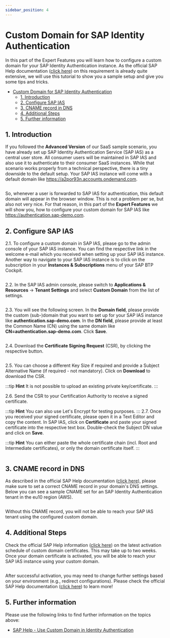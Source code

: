 ```yaml
---
sidebar_position: 4
---
```

# Custom Domain for SAP Identity Authentication

In this part of the Expert Features you will learn how to configure a custom domain for your SAP Identity Authentication instance. As the official SAP Help documentation ([click here](https://help.sap.com/docs/IDENTITY_AUTHENTICATION/6d6d63354d1242d185ab4830fc04feb1/c4db840ff2464e12ab68d94efb0769c3.html?locale=en-US)) on this requirement is already quite extensive, we will use this tutorial to show you a sample setup and give you some tips and tricks. 

- [Custom Domain for SAP Identity Authentication](#custom-domain-for-sap-identity-authentication)
  - [1. Introduction](#1-introduction)
  - [2. Configure SAP IAS](#2-configure-sap-ias)
  - [3. CNAME record in DNS](#3-cname-record-in-dns)
  - [4. Additional Steps](#4-additional-steps)
  - [5. Further information](#5-further-information)


## 1. Introduction

If you followed the **Advanced Version** of our SaaS sample scenario, you have already set up SAP Identity Authentication Service (SAP IAS) as a central user store. All consumer users will be maintained in SAP IAS and also use it to authenticate to their consumer SaaS instances. While that scenario works properly from a technical perspective, there is a tiny downside to the default setup. Your SAP IAS instance will come with a default domain like https://a2por93n.accounts.ondemand.com. 

![<img src="./images/CustomDomain00.png" width="400" />](./images/CustomDomain00.png?raw=true)

So, whenever a user is forwarded to SAP IAS for authentication, this default domain will appear in the browser window. This is not a problem per se, but also not very nice. For that reason, in this part of the **Expert Features** we will show you, how to configure your custom domain for SAP IAS like https://authentication.sap-demo.com. 


## 2. Configure SAP IAS

2.1. To configure a custom domain in SAP IAS, please go to the admin console of your SAP IAS instance. You can find the respective link in the welcome e-mail which you received when setting up your SAP IAS instance. Another way to navigate to your SAP IAS instance is to click on the subscription in your **Instances & Subscriptions** menu of your SAP BTP Cockpit. 

![<img src="./images/IASInstanceBTP.png" width="400" />](./images/IASInstanceBTP.png?raw=true)

2.2. In the SAP IAS admin console, please switch to **Applications & Resources** -> **Tenant Settings** and select **Custom Domain** from the list of settings. 

![<img src="./images/IASCustDomainMenu.png" width="400" />](./images/IASCustDomainMenu.png?raw=true)

2.3. You will see the following screen. In the **Domain field**, please provide the custom (sub-)domain that you want to set up for your SAP IAS instance like **authentication.sap-demo.com**. In the **DN field**, please provide at least the Common Name (CN) using the same domain like **CN=authentication.sap-demo.com**. Click **Save**. 

![<img src="./images/CustomDomain01.png" width="400" />](./images/CustomDomain01.png?raw=true)

2.4. Download the **Certificate Signing Request** (CSR), by clicking the respective button. 

![<img src="./images/CustomDomain02.png" width="400" />](./images/CustomDomain02.png?raw=true)

2.5. You can choose a different Key Size if required and provide a Subject Alternative Name (if required - not mandatory). Click on **Download** to download the CSR. 

:::tip **Hint** 
It is not possible to upload an existing private key/certificate. 
:::
![<img src="./images/CustomDomain03.png" width="400" />](./images/CustomDomain03.png?raw=true)

2.6. Send the CSR to your Certification Authority to receive a signed certificate. 

:::tip **Hint** 
You can also use Let's Encrypt for testing purposes. 
:::
2.7. Once you received your signed certificate, please open it in a Text Editor and copy the content. In SAP IAS, click on **Certificate** and paste your signed certificate into the respective text box. Double-check the Subject DN value and click on **Save**.

:::tip **Hint** 
You can either paste the whole certificate chain (incl. Root and Intermediate certificates), or only the domain certificate itself.
:::

![<img src="./images/CustomDomain04.png" width="400" />](./images/CustomDomain04.png?raw=true)


## 3. CNAME record in DNS

As described in the official SAP Help documentation ([click here](https://help.sap.com/docs/IDENTITY_AUTHENTICATION/6d6d63354d1242d185ab4830fc04feb1/c4db840ff2464e12ab68d94efb0769c3.html?locale=en-US#prerequisites)), please make sure to set a correct CNAME record in your domain's DNS settings. Below you can see a sample CNAME set for an SAP Identity Authentication tenant in the eu10 region (AWS). 

![<img src="./images/CustomDomain05.png" width="400" />](./images/CustomDomain05.png?raw=true)

Without this CNAME record, you will not be able to reach your SAP IAS tenant using the configured custom domain. 


## 4. Additional Steps

Check the official SAP Help information ([click here](https://help.sap.com/docs/IDENTITY_AUTHENTICATION/6d6d63354d1242d185ab4830fc04feb1/c4db840ff2464e12ab68d94efb0769c3.html?locale=en-US#results-0)) on the latest activation schedule of custom domain certificates. This may take up to two weeks. Once your domain certificate is activated, you will be able to reach your SAP IAS instance using your custom domain. 

![<img src="./images/CustomDomain06.png" width="400" />](./images/CustomDomain06.png?raw=true)

After successful activation, you may need to change further settings based on your environment (e.g., redirect configurations). Please check the official SAP Help documentation ([click here](https://help.sap.com/docs/IDENTITY_AUTHENTICATION/6d6d63354d1242d185ab4830fc04feb1/c4db840ff2464e12ab68d94efb0769c3.html?locale=en-US#next-steps)) to learn more! 


## 5. Further information

Please use the following links to find further information on the topics above:

* [SAP Help - Use Custom Domain in Identity Authentication](https://help.sap.com/docs/IDENTITY_AUTHENTICATION/6d6d63354d1242d185ab4830fc04feb1/c4db840ff2464e12ab68d94efb0769c3.html?locale=en-US)
